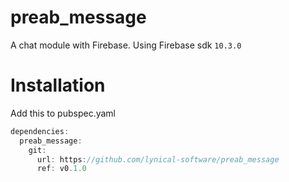 # preab_message

A chat module with Firebase.
Using Firebase sdk `10.3.0`

# Installation

Add this to pubspec.yaml

```dart
dependencies:
  preab_message:
    git:
      url: https://github.com/lynical-software/preab_message
      ref: v0.1.0
```